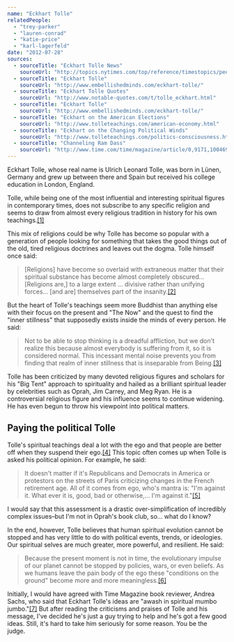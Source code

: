```yaml
---
name: "Eckhart Tolle"
relatedPeople:
  - "trey-parker"
  - "lauren-conrad"
  - "katie-price"
  - "karl-lagerfeld"
date: "2012-07-28"
sources:
  - sourceTitle: "Eckhart Tolle News"
    sourceUrl: "http://topics.nytimes.com/top/reference/timestopics/people/t/eckhart_tolle/index.html?8qa&scp=1-spot&sq=Eckhart+Tolle&st=nyt"
  - sourceTitle: "Eckhart Tolle"
    sourceUrl: "http://www.embellishedminds.com/eckhart-tolle/"
  - sourceTitle: "Eckhart Tolle Quotes"
    sourceUrl: "http://www.notable-quotes.com/t/tolle_eckhart.html"
  - sourceTitle: "Eckhart Tolle"
    sourceUrl: "http://www.embellishedminds.com/eckhart-tolle/"
  - sourceTitle: "Eckhart on the American Elections"
    sourceUrl: "http://www.tolleteachings.com/american-economy.html"
  - sourceTitle: "Eckhart on the Changing Political Winds"
    sourceUrl: "http://www.tolleteachings.com/politics-consciousness.html"
  - sourceTitle: "Channeling Ram Dass"
    sourceUrl: "http://www.time.com/time/magazine/article/0,9171,1004693,00.html"
---
```


Eckhart Tolle, whose real name is Ulrich Leonard Tolle, was born in Lünen, Germany and grew up between there and Spain but received his college education in London, England.

Tolle, while being one of the most influential and interesting spiritual figures in contemporary times, does not subscribe to any specific religion and seems to draw from almost every religious tradition in history for his own teachings.<a class="source-citation" href="http://topics.nytimes.com/top/reference/timestopics/people/t/eckhart_tolle/index.html?8qa&scp=1-spot&sq=Eckhart+Tolle&st=nyt" title="Eckhart Tolle News">[1]</a>

This mix of religions could be why Tolle has become so popular with a generation of people looking for something that takes the good things out of the old, tired religious doctrines and leaves out the dogma. Tolle himself once said:

>[Religions] have become so overlaid with extraneous matter that their spiritual substance has become almost completely obscured… [Religions are,] to a large extent … divisive rather than unifying forces… [and are] themselves part of the insanity.<a class="source-citation" href="http://www.embellishedminds.com/eckhart-tolle/" title="Eckhart Tolle">[2]</a>

But the heart of Tolle's teachings seem more Buddhist than anything else with their focus on the present and "The Now" and the quest to find the "inner stillness" that supposedly exists inside the minds of every person. He said:

>Not to be able to stop thinking is a dreadful affliction, but we don't realize this because almost everybody is suffering from it, so it is considered normal. This incessant mental noise prevents you from finding that realm of inner stillness that is inseparable from Being.<a class="source-citation" href="http://www.notable-quotes.com/t/tolle_eckhart.html" title="Eckhart Tolle Quotes">[3]</a>

Tolle has been criticized by many devoted religious figures and scholars for his "Big Tent" approach to spirituality and hailed as a brilliant spiritual leader by celebrities such as Oprah, Jim Carrey, and Meg Ryan. He is a controversial religious figure and his influence seems to continue widening. He has even begun to throw his viewpoint into political matters.


## Paying the political Tolle

Tolle's spiritual teachings deal a lot with the ego and that people are better off when they suspend their ego.<a class="source-citation" href="http://www.embellishedminds.com/eckhart-tolle/" title="Eckhart Tolle">[4]</a> This topic often comes up when Tolle is asked his political opinion. For example, he said:

>It doesn't matter if it's Republicans and Democrats in America or protestors on the streets of Paris criticizing changes in the French retirement age. All of it comes from ego, who's mantra is: "I'm against it. What ever it is, good, bad or otherwise,… I'm against it."<a class="source-citation" href="http://www.tolleteachings.com/american-economy.html" title="Eckhart on the American Elections">[5]</a>

I would say that this assessment is a drastic over-simplification of incredibly complex issues–but I'm not in Oprah's book club, so… what do I know?

In the end, however, Tolle believes that human spiritual evolution cannot be stopped and has very little to do with political events, trends, or ideologies. Our spiritual selves are much greater, more powerful, and resilient. He said:

>Because the present moment is not in time, the evolutionary impulse of our planet cannot be stopped by policies, wars, or even beliefs. As we humans leave the pain body of the ego these "conditions on the ground" become more and more meaningless.<a class="source-citation" href="http://www.tolleteachings.com/politics-consciousness.html" title="Eckhart on the Changing Political Winds">[6]</a>

Initially, I would have agreed with Time Magazine book reviewer, Andrea Sachs, who said that Eckhart Tolle's ideas are "awash in spiritual mumbo jumbo."<a class="source-citation" href="http://www.time.com/time/magazine/article/0,9171,1004693,00.html" title="Channeling Ram Dass">[7]</a> But after reading the criticisms and praises of Tolle and his message, I've decided he's just a guy trying to help and he's got a few good ideas. Still, it's hard to take him seriously for some reason. You be the judge.